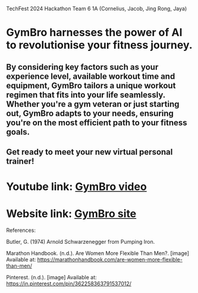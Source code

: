 TechFest 2024 Hackathon Team 6 1A (Cornelius, Jacob, Jing Rong, Jaya)
# GymBro harnesses the power of AI to revolutionise your fitness journey. 

## By considering key factors such as your experience level, available workout time and equipment, GymBro tailors a unique workout regimen that fits into your life seamlessly. Whether you're a gym veteran or just starting out, GymBro adapts to your needs, ensuring you're on the most efficient path to your fitness goals.

## Get ready to meet your new virtual personal trainer!

# Youtube link: [GymBro video](https://www.youtube.com/watch?v=8jgGlUhKJdM)
# Website link: [GymBro site](https://nurselink.sg)

References:

Butler, G. (1974) Arnold Schwarzenegger from Pumping Iron.

Marathon Handbook. (n.d.). Are Women More Flexible Than Men?. [image] Available at: https://marathonhandbook.com/are-women-more-flexible-than-men/

Pinterest. (n.d.). [image] Available at: https://in.pinterest.com/pin/362258363791537012/
